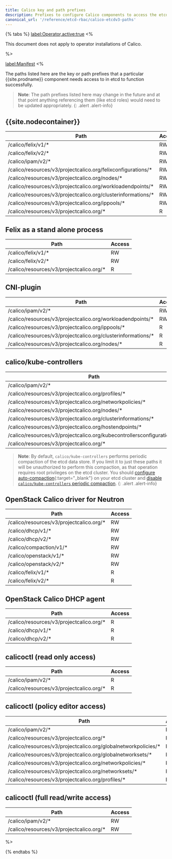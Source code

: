 ```yaml
---
title: Calico key and path prefixes
description: Prefixes to configure Calico components to access the etcd datastore. 
canonical_url: '/reference/etcd-rbac/calico-etcdv3-paths'
---
```


{% tabs %}
  <label:Operator,active:true>
<%

This document does not apply to operator installations of Calico.

%>

  <label:Manifest>
<%

The paths listed here are the key or path prefixes that a particular {{site.prodname}}
component needs access to in etcd to function successfully.

> **Note**: The path prefixes listed here may change in the future and at that point anything
> referencing them (like etcd roles) would need to be updated appropriately.
{: .alert .alert-info}

## {{site.nodecontainer}}

| Path                                                          | Access |
|---------------------------------------------------------------|--------|
| /calico/felix/v1/\*                                           |   RW   |
| /calico/felix/v2/\*                                           |   RW   |
| /calico/ipam/v2/\*                                            |   RW   |
| /calico/resources/v3/projectcalico.org/felixconfigurations/\* |   RW   |
| /calico/resources/v3/projectcalico.org/nodes/\*               |   RW   |
| /calico/resources/v3/projectcalico.org/workloadendpoints/\*   |   RW   |
| /calico/resources/v3/projectcalico.org/clusterinformations/\* |   RW   |
| /calico/resources/v3/projectcalico.org/ippools/\*             |   RW   |
| /calico/resources/v3/projectcalico.org/\*                     |   R    |

## Felix as a stand alone process

| Path                                      | Access |
|-------------------------------------------|--------|
| /calico/felix/v1/\*                       |   RW   |
| /calico/felix/v2/\*                       |   RW   |
| /calico/resources/v3/projectcalico.org/\* |   R    |

## CNI-plugin

| Path                                                          | Access |
|---------------------------------------------------------------|--------|
| /calico/ipam/v2/\*                                            |   RW   |
| /calico/resources/v3/projectcalico.org/workloadendpoints/\*   |   RW   |
| /calico/resources/v3/projectcalico.org/ippools/\*             |   R    |
| /calico/resources/v3/projectcalico.org/clusterinformations/\* |   R    |
| /calico/resources/v3/projectcalico.org/nodes/\*               |   R    |

## calico/kube-controllers

| Path                                                                    | Access |
|-------------------------------------------------------------------------|--------|
| /calico/ipam/v2/\*                                                      |   RW   |
| /calico/resources/v3/projectcalico.org/profiles/\*                      |   RW   |
| /calico/resources/v3/projectcalico.org/networkpolicies/\*               |   RW   |
| /calico/resources/v3/projectcalico.org/nodes/\*                         |   RW   |
| /calico/resources/v3/projectcalico.org/clusterinformations/\*           |   RW   |
| /calico/resources/v3/projectcalico.org/hostendpoints/\*                 |   RW   |
| /calico/resources/v3/projectcalico.org/kubecontrollersconfigurations/\* |   RW   |
| /calico/resources/v3/projectcalico.org/\*                               |   R    |
 
> **Note**: By default, `calico/kube-controllers` performs periodic
> compaction of the etcd data store. If you limit it to just these
> paths it will be unauthorized to perform this compaction, as that
> operation requires root privileges on the etcd cluster. You should
> [configure auto-compaction](https://etcd.io/docs/v3.3.12/op-guide/maintenance/){:target="_blank"}
> on your etcd cluster and
> [disable `calico/kube-controllers` periodic compaction](/reference/kube-controllers/configuration).
{: .alert .alert-info}

## OpenStack Calico driver for Neutron

| Path                                      | Access |
|-------------------------------------------|--------|
| /calico/resources/v3/projectcalico.org/\* |   RW   |
| /calico/dhcp/v1/\*                        |   RW   |
| /calico/dhcp/v2/\*                        |   RW   |
| /calico/compaction/v1/\*                  |   RW   |
| /calico/openstack/v1/\*                   |   RW   |
| /calico/openstack/v2/\*                   |   RW   |
| /calico/felix/v1/\*                       |   R    |
| /calico/felix/v2/\*                       |   R    |

## OpenStack Calico DHCP agent

| Path                                      | Access |
|-------------------------------------------|--------|
| /calico/resources/v3/projectcalico.org/\* |   R    |
| /calico/dhcp/v1/\*                        |   R    |
| /calico/dhcp/v2/\*                        |   R    |

## calicoctl (read only access)

| Path                                      | Access |
|-------------------------------------------|--------|
| /calico/ipam/v2/\*                        |   R    |
| /calico/resources/v3/projectcalico.org/\* |   R    |

## calicoctl (policy editor access)

| Path                                                            | Access |
|-----------------------------------------------------------------|--------|
| /calico/ipam/v2/\*                                              |   R    |
| /calico/resources/v3/projectcalico.org/\*                       |   R    |
| /calico/resources/v3/projectcalico.org/globalnetworkpolicies/\* |   RW   |
| /calico/resources/v3/projectcalico.org/globalnetworksets/\*     |   RW   |
| /calico/resources/v3/projectcalico.org/networkpolicies/\*       |   RW   |
| /calico/resources/v3/projectcalico.org/networksets/\*           |   RW   |
| /calico/resources/v3/projectcalico.org/profiles/\*              |   RW   |

## calicoctl (full read/write access)

| Path                                      | Access |
|-------------------------------------------|--------|
| /calico/ipam/v2/\*                        |   RW   |
| /calico/resources/v3/projectcalico.org/\* |   RW   |

%>

{% endtabs %}
